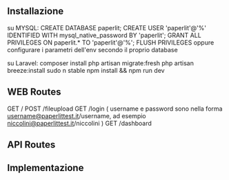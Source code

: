## Installazione

su MYSQL:
CREATE DATABASE paperlit;
CREATE USER 'paperlit'@'%' IDENTIFIED WITH mysql_native_password BY 'paperlit';
GRANT ALL PRIVILEGES ON paperlit.* TO 'paperlit'@'%';
FLUSH PRIVILEGES
oppure configurare i parametri dell'env secondo il proprio database


su Laravel:
composer install
php artisan migrate:fresh
php artisan breeze:install
sudo n stable
npm install && npm run dev


## WEB Routes

GET     /
POST    /fileupload
GET     /login   ( username e password sono nella forma username@paperlittest.it/username, ad esempio niccolini@paperlittest.it/niccolini )
GET     /dashboard

## API Routes



## Implementazione


